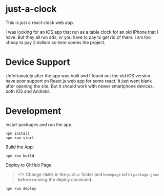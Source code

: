 # just-a-clock

This is just a react clock web app.

I was looking for an iOS app that run as a table clock for an old iPhone that I have. But they all run ads, or you have to pay to get rid of them. I am too cheap to pay 2 dollars so here comes the project.

# Device Support

Unfortunately after the app was built and I found out the old iOS version have poor support on React.js web app for some react. It just went blank after opening the site. But it should work with newer smartphone devices, both iOS and Android.

# Development

Install packages and run the app.

```shell
npm install
npm run start
```

Build the App:

```
npm run build
```

Deploy to GitHub Page 

> <!> Change `CNAME` in the `public` folder and `homepage` url in `package.json` before running the deploy command.
```
npm run deploy
```